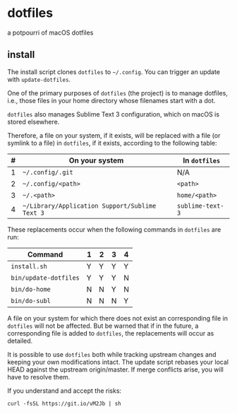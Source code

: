 # dotfiles

a potpourri of macOS dotfiles

## install

The install script clones `dotfiles` to `~/.config`. You can trigger an
update with `update-dotfiles`.

One of the primary purposes of `dotfiles` (the project) is to manage
dotfiles, i.e., those files in your home directory whose filenames start with a
dot.

`dotfiles` also manages Sublime Text 3 configuration, which on macOS is
stored elsewhere.

Therefore, a file on your system, if it exists, will be replaced with a file
(or symlink to a file) in `dotfiles`, if it exists, according to the
following table:

| # | On your system                                 | In `dotfiles`    |
|---|------------------------------------------------|------------------|
| 1 | `~/.config/.git`                               | N/A              |
| 2 | `~/.config/<path>`                             | `<path>`         |
| 3 | `~/.<path>`                                    | `home/<path>`    |
| 4 | `~/Library/Application Support/Sublime Text 3` | `sublime-text-3` |

These replacements occur when the following commands in `dotfiles` are run:

| Command               | 1 | 2 | 3 | 4 |
|-----------------------|---|---|---|---|
| `install.sh`          | Y | Y | Y | Y |
| `bin/update-dotfiles` | Y | Y | Y | N |
| `bin/do-home`         | N | N | Y | N |
| `bin/do-subl`         | N | N | N | Y |

A file on your system for which there does not exist an corresponding file in
`dotfiles` will not be affected. But be warned that if in the future, a
corresponding file is added to `dotfiles`, the replacements will occur as
detailed.

It is possible to use `dotfiles` both while tracking upstream changes and
keeping your own modifications intact. The update script rebases your local
HEAD against the upstream origin/master. If merge conflicts arise, you will
have to resolve them.

If you understand and accept the risks:

	curl -fsSL https://git.io/vM2Jb | sh
